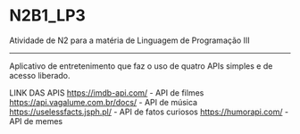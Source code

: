 # N2B1_LP3
Atividade de N2 para a matéria de Linguagem de Programação III 
<hr>

Aplicativo de entretenimento que faz o uso de quatro APIs simples e de acesso liberado.

LINK DAS APIS
https://imdb-api.com/ - API de filmes
https://api.vagalume.com.br/docs/ - API de música
https://uselessfacts.jsph.pl/ - API de fatos curiosos
https://humorapi.com/ - API de memes 
